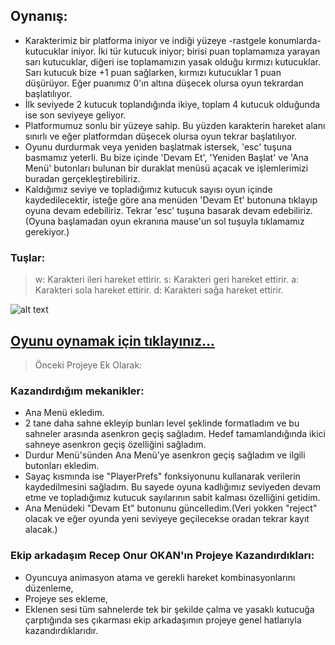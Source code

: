 ## Oynanış:

- Karakterimiz bir platforma iniyor ve indiği yüzeye -rastgele konumlarda- kutucuklar iniyor. İki tür kutucuk iniyor; birisi puan toplamamıza yarayan sarı kutucuklar,
 diğeri ise toplamamızın yasak olduğu kırmızı kutucuklar. Sarı kutucuk bize +1 puan sağlarken, kırmızı kutucuklar 1 puan düşürüyor. Eğer puanımız 0'ın altına düşecek olursa oyun tekrardan
başlatılıyor.
- İlk seviyede 2 kutucuk toplandığında ikiye, toplam 4 kutucuk olduğunda ise son seviyeye geliyor.
- Platformumuz sonlu bir yüzeye sahip. Bu yüzden karakterin hareket alanı sınırlı ve eğer platformdan düşecek olursa oyun tekrar başlatılıyor.
- Oyunu durdurmak veya yeniden başlatmak istersek, 'esc' tuşuna basmamız yeterli. Bu bize içinde 'Devam Et', 'Yeniden Başlat' ve 'Ana Menü' butonları bulunan bir duraklat menüsü açacak ve işlemlerimizi buradan gerçekleştirebiliriz.
- Kaldığımız seviye ve topladığımız kutucuk sayısı oyun içinde kaydedilecektir, isteğe göre ana menüden 'Devam Et' butonuna tıklayıp oyuna devam edebiliriz. 
Tekrar 'esc' tuşuna basarak devam edebiliriz.(Oyuna başlamadan oyun ekranına mause'un sol tuşuyla tıklamamız gerekiyor.)

### Tuşlar:

 > w: Karakteri ileri hareket ettirir.
 > s: Karakteri geri hareket ettirir.
 > a: Karakteri sola hareket ettirir.
 > d: Karakteri sağa hareket ettirir.

![alt text](https://i.hizliresim.com/dgsim79.png)

## [Oyunu oynamak için tıklayınız...](https://receponur07.itch.io/3d-advanced-object-collecting-game)

>Önceki Projeye Ek Olarak:
### Kazandırdığım mekanikler:

- Ana Menü ekledim.
- 2 tane daha sahne ekleyip bunları level şeklinde formatladım ve bu sahneler arasında asenkron geçiş sağladım. Hedef tamamlandığında ikici sahneye asenkron geçiş özelliğini sağladım.
- Durdur Menü'sünden Ana Menü'ye asenkron geçiş sağladım ve ilgili butonları ekledim.
- Sayaç kısmında ise "PlayerPrefs" fonksiyonunu kullanarak verilerin kaydedilmesini sağladım. Bu sayede oyuna kadlığımız seviyeden devam etme ve topladığımız kutucuk sayılarının sabit kalması özelliğini getidim.
- Ana Menüdeki "Devam Et" butonunu güncelledim.(Veri yokken "reject" olacak ve eğer oyunda yeni seviyeye geçilecekse oradan tekrar kayıt alacak.)

### Ekip arkadaşım Recep Onur OKAN'ın Projeye Kazandırdıkları:
- Oyuncuya animasyon atama ve gerekli hareket kombinasyonlarını düzenleme,
- Projeye ses ekleme,
- Eklenen sesi tüm sahnelerde tek bir şekilde çalma ve yasaklı kutucuğa çarptığında ses çıkarması ekip arkadaşımın projeye genel hatlarıyla kazandırdıklarıdır.
